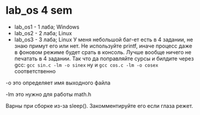 # lab_os 4 sem

- lab_os1 - 1 лаба; Windows
- lab_os2 - 2 лаба; Linux
- lab_os3 - 3 лаба; Linux
У меня небольшой баг-ет есть в 4 задании, не знаю примут его или нет. Не используйте printf, иначе процесс даже в фоновом режиме будет срать в консоль. Лучше вообще ничего не печатать в 4 задании. Так что да поправляйте сурсы и билдите через gcc:
`gcc sin.c -lm -o sinex` ну и `gcc cos.c -lm -o cosex` соответственно

-o это определяет имя выходного файла

-lm это нужно для работы math.h

Варны при сборке из-за sleep(). Закомментируйте его если глаза режет. 
